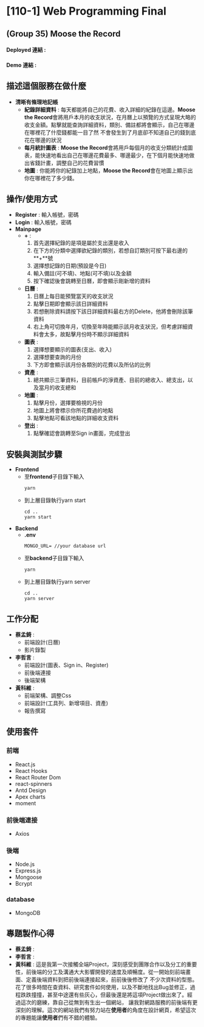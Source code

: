 # [110-1] Web Programming Final
## (Group 35) Moose the Record
#### Deployed 連結 :
#### Demo 連結 :

## 描述這個服務在做什麼
* **清晰有條理地記帳** 
    * **紀錄詳細資料** :
      每天都能將自己的花費、收入詳細的紀錄在這邊。**Moose the Record**會將用戶本月的收支狀況，在月曆上以預覽的方式呈現大略的收支金額。點擊就能查詢詳細資料，類別、備註都將會顯示，自己在哪邊在哪裡花了什麼錢都能一目了然
      不會發生到了月底卻不知道自己的錢到底花在哪邊的狀況
    * **每月統計圖表** :
      **Moose the Record**會將用戶每個月的收支分類統計成圖表，能快速地看出自己在哪邊花費最多、哪邊最少，在下個月能快速地做出省錢計畫，調整自己的花費習慣
    * **地圖** :
      你能將你的紀錄加上地點，**Moose the Record**會在地圖上顯示出你在哪裡花了多少錢。
## 操作/使用方式
* **Register** : 輸入帳號，密碼
* **Login** : 輸入帳號，密碼
* **Mainpage** 
    * **+** :
        1. 首先選擇紀錄的是項是屬於支出還是收入
        2. 在下方的分類中選擇欲紀錄的類別，若想自訂類別可按下最右邊的**+**號
        3. 選擇想記錄的日期(預設是今日)
        5. 輸入備註(可不填)、地點(可不填)以及金額
        6. 按下確認後會跳轉至日曆，即會顯示剛新增的資料
    * **日曆** :
        1. 日曆上每日能預覽當天的收支狀況
        2. 點擊日期即會顯示該日詳細資料
        3. 若想刪除資料請按下該日詳細資料最右方的Delete，他將會刪除該筆資料
        4. 右上角可切換年月，切換至年時能顯示該月收支狀況，但考慮詳細資料會太多，故點擊月份時不顯示詳細資料
    * **圖表** :
        1. 選擇想要顯示的圖表(支出、收入)
        2. 選擇想要查詢的月份
        3. 下方即會顯示該月份各類別的花費以及所佔的比例
    * **資產** :
        1. 總共顯示三筆資料，目前帳戶的淨資產、目前的總收入、總支出，以及當月的收支總和
    * **地圖** :
        1. 點擊月份，選擇要檢視的月份
        2. 地圖上將會標示你所花費過的地點
        3. 點擊地點可看該地點的詳細收支資料
    * **登出** :
        1. 點擊確認會跳轉至Sign in畫面，完成登出
## 安裝與測試步驟
* **Frontend**
    * 至**frontend**子目錄下輸入
        ``` 
        yarn 
        ```
    *   到上層目錄執行yarn start
        ``` 
        cd ..
        yarn start 
        ```
* **Backend**
    * **.env**
        ```
        MONGO_URL= //your database url
        ```
    * 至**backend**子目錄下輸入
        ```
        yarn
        ```
     * 到上層目錄執行yarn server
        ``` 
        cd ..
        yarn server
        ```

## 工作分配
* **蔡孟錡** : 
    * 前端設計(日曆)
    * 影片錄製
* **李哲言** : 
    * 前端設計(圖表、Sign in、Register)
    * 前後端連接
    * 後端架構
* **黃科維** : 
    * 前端架構、調整Css
    * 前端設計(工具列、新增項目、資產)
    * 報告撰寫

## 使用套件
### 前端
* React.js
* React Hooks
* React Router Dom
* react-spinners
* Antd Design
* Apex charts
* moment
### 前後端連接
* Axios
### 後端
* Node.js
* Express.js
* Mongoose
* Bcrypt

### database
* MongoDB

## 專題製作心得

 * **蔡孟錡** : 
 * **李哲言** :
 * **黃科維** : 這是我第一次接觸全端Project，深刻感受到團隊合作以及分工的重要性，前後端的分工及溝通大大影響開發的速度及順暢度。從一開始刻前端畫面、定義後端資料到把前後端連接起來，前前後後修改了
 不少次資料的型態。花了很多時間在查資料、研究套件如何使用，以及不斷地找出Bug並修正，過程跌跌撞撞，甚至中途還有些灰心，但最後還是將這項Project做出來了。經過這次的磨練，靠自己從無到有生出一個網站，
 讓我對網路服務的前後端有更深刻的理解。這次的網站我們有努力站在**使用者**的角度在設計網頁，希望這次的專題能讓**使用者**們有不錯的體驗。
